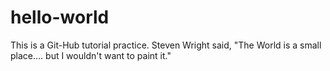 # hello-world
This is a Git-Hub tutorial practice.
Steven Wright said, "The World is a small place.... but I wouldn't want to paint it."
